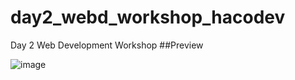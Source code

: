 # day2_webd_workshop_hacodev
Day 2 Web Development Workshop
##Preview

![image](https://user-images.githubusercontent.com/77717811/112005017-5e3e9d00-8b48-11eb-9dfc-b3814521c2e1.png)
